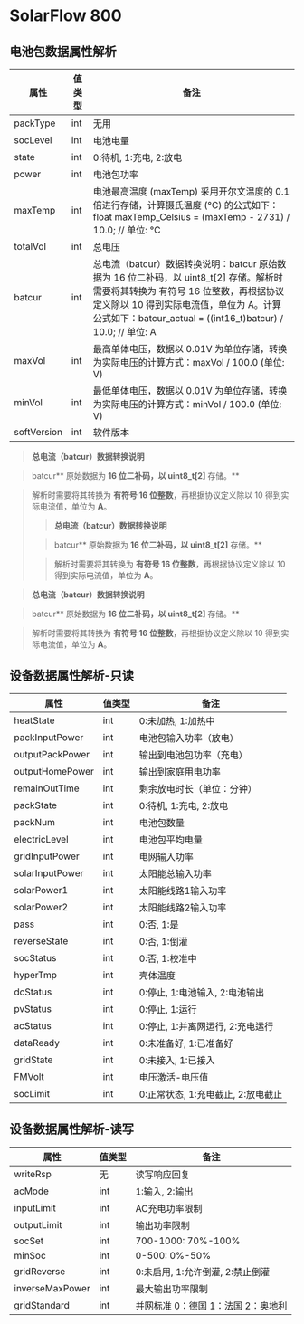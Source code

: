 <!--
 * @Author: dav1d wei.liu@zendure.com
 * @Date: 2025-03-05 18:45:36
 * @LastEditors: dav1d wei.liu@zendure.com
 * @LastEditTime: 2025-07-30 19:17:27
 * @FilePath: /zenSDK/docs/zh_properties.md
 * @Description: 
 * 
 * Copyright (c) 2025 by Zendure, All Rights Reserved. 
-->

# **SolarFlow 800**

## **电池包数据属性解析**

| 属性        | 值类型 | 备注                                                                                                                                                                                                                                       |
| ----------- | ------ | ------------------------------------------------------------------------------------------------------------------------------------------------------------------------------------------------------------------------------------------ |
| packType    | int    | 无用                                                                                                                                                                                                                                       |
| socLevel    | int    | 电池电量                                                                                                                                                                                                                                   |
| state       | int    | 0:待机, 1:充电, 2:放电                                                                                                                                                                                                                     |
| power       | int    | 电池包功率                                                                                                                                                                                                                                 |
| maxTemp     | int    | 电池最高温度 (maxTemp) 采用开尔文温度的 0.1 倍进行存储，计算摄氏温度 (°C) 的公式如下： float maxTemp_Celsius = (maxTemp - 2731) / 10.0; // 单位: °C                                                                                      |
| totalVol    | int    | 总电压                                                                                                                                                                                                                                     |
| batcur      | int    | 总电流（batcur）数据转换说明：batcur 原始数据为 16 位二补码，以 uint8_t[2] 存储。解析时需要将其转换为 有符号 16 位整数，再根据协议定义除以 10 得到实际电流值，单位为 A。计算公式如下：batcur_actual = ((int16_t)batcur) / 10.0; // 单位: A |
| maxVol      | int    | 最高单体电压，数据以 0.01V 为单位存储，转换为实际电压的计算方式：maxVol / 100.0 (单位: V)                                                                                                                                                  |
| minVol      | int    | 最低单体电压，数据以 0.01V 为单位存储，转换为实际电压的计算方式：minVol / 100.0 (单位: V)                                                                                                                                                  |
| softVersion | int    | 软件版本                                                                                                                                                                                                                                   |

> **总电流（batcur）数据转换说明**

> batcur** 原始数据为 ****16 位二补码**，以 uint8_t[2]** 存储。**

> 解析时需要将其转换为 **有符号 16 位整数**，再根据协议定义除以 10 得到实际电流值，单位为 **A**。
>
>
>> **总电流（batcur）数据转换说明**
>>
>
>> batcur** 原始数据为 ****16 位二补码**，以 uint8_t[2]** 存储。**
>>
>
>> 解析时需要将其转换为 **有符号 16 位整数**，再根据协议定义除以 10 得到实际电流值，单位为 **A**。
>>
>>

> **总电流（batcur）数据转换说明**

> batcur** 原始数据为 ****16 位二补码**，以 uint8_t[2]** 存储。**

> 解析时需要将其转换为 **有符号 16 位整数**，再根据协议定义除以 10 得到实际电流值，单位为 **A**。
>

## **设备数据属性解析-只读**

| 属性            | 值类型 | 备注                               |
| --------------- | ------ | ---------------------------------- |
| heatState       | int    | 0:未加热, 1:加热中                 |
| packInputPower  | int    | 电池包输入功率（放电）             |
| outputPackPower | int    | 输出到电池包功率（充电）           |
| outputHomePower | int    | 输出到家庭用电功率                 |
| remainOutTime   | int    | 剩余放电时长（单位：分钟）         |
| packState       | int    | 0:待机, 1:充电, 2:放电             |
| packNum         | int    | 电池包数量                         |
| electricLevel   | int    | 电池包平均电量                     |
| gridInputPower  | int    | 电网输入功率                       |
| solarInputPower | int    | 太阳能总输入功率                   |
| solarPower1     | int    | 太阳能线路1输入功率                |
| solarPower2     | int    | 太阳能线路2输入功率                |
| pass            | int    | 0:否, 1:是                         |
| reverseState    | int    | 0:否, 1:倒灌                       |
| socStatus       | int    | 0:否, 1:校准中                     |
| hyperTmp        | int    | 壳体温度                           |
| dcStatus        | int    | 0:停止, 1:电池输入, 2:电池输出     |
| pvStatus        | int    | 0:停止, 1:运行                     |
| acStatus        | int    | 0:停止, 1:并离网运行, 2:充电运行   |
| dataReady       | int    | 0:未准备好, 1:已准备好             |
| gridState       | int    | 0:未接入, 1:已接入                 |
| FMVolt          | int    | 电压激活-电压值                    |
| socLimit        | int    | 0:正常状态, 1:充电截止, 2:放电截止 |

## **设备数据属性解析-读写**

| 属性            | 值类型 | 备注                               |
| --------------- | ------ | ---------------------------------- |
| writeRsp        | 无     | 读写响应回复                       |
| acMode          | int    | 1:输入, 2:输出                     |
| inputLimit      | int    | AC充电功率限制                     |
| outputLimit     | int    | 输出功率限制                       |
| socSet          | int    | 700-1000: 70%-100%                 |
| minSoc          | int    | 0-500: 0%-50%                      |
| gridReverse     | int    | 0:未启用, 1:允许倒灌, 2:禁止倒灌   |
| inverseMaxPower | int    | 最大输出功率限制                   |
| gridStandard    | int    | 并网标准 0：德国 1：法国 2：奥地利 |
